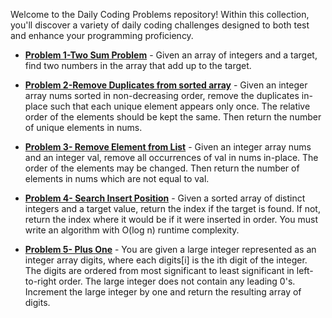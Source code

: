 Welcome to the Daily Coding Problems repository! Within this collection, you'll discover a variety of daily coding challenges designed to both test and enhance your programming proficiency.
- [**Problem 1-Two Sum Problem**](https://github.com/Zunysha/LeetCode/tree/main/Problem-1) - Given an array of integers and a target, find two numbers in the array that add up to the target.
  
- [**Problem 2-Remove Duplicates from sorted array**](https://github.com/Zunysha/LeetCode/tree/main/Problem-2) - Given an integer array nums sorted in non-decreasing order, remove the duplicates in-place such that each unique element appears only once. The relative order of the elements should be kept the same. Then return the number of unique elements in nums.

- [**Problem 3- Remove Element from List**](https://github.com/Zunysha/LeetCode/blob/main/Problem-3/README.md) - Given an integer array nums and an integer val, remove all occurrences of val in nums in-place. The order of the elements may be changed. Then return the number of elements in nums which are not equal to val.

- [**Problem 4- Search Insert Position**](https://github.com/Zunysha/LeetCode/tree/main/Problem-4) - Given a sorted array of distinct integers and a target value, return the index if the target is found. If not, return the index where it would be if it were inserted in order.
You must write an algorithm with O(log n) runtime complexity.

- [**Problem 5- Plus One**](https://github.com/Zunysha/LeetCode/tree/main/Problem-5) - You are given a large integer represented as an integer array digits, where each digits[i] is the ith digit of the integer. The digits are ordered from most significant to least significant in left-to-right order. The large integer does not contain any leading 0's.
Increment the large integer by one and return the resulting array of digits.

 